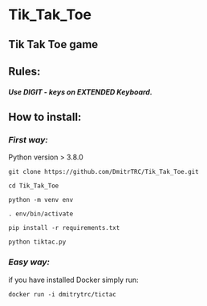 # Tik_Tak_Toe
## Tik Tak Toe game 

## __Rules:__

##### Use DIGIT - keys on EXTENDED Keyboard.

## __How to install:__

### *__First way:__*

Python version > 3.8.0

`git clone https://github.com/DmitrTRC/Tik_Tak_Toe.git`

`cd Tik_Tak_Toe`

`python -m venv env`

`. env/bin/activate`

`pip install -r requirements.txt`

`python tiktaс.py`

### *__Easy way:__*

if you have installed Docker simply run:

`docker run -i dmitrytrc/tictac`
 


 
